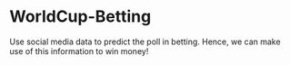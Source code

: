 WorldCup-Betting
================

Use social media data to predict the poll in betting. Hence, we can make use of this information to win money!
